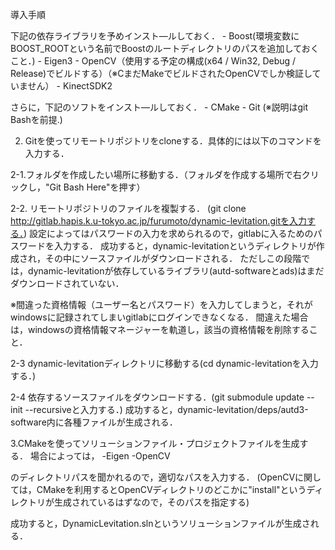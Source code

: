 導入手順

下記の依存ライブラリを予めインスト—ルしておく．
    - Boost(環境変数にBOOST_ROOTという名前でBoostのルートディレクトリのパスを追加しておくこと．)
    - Eigen3
    - OpenCV（使用する予定の構成(x64 / Win32, Debug / Release)でビルドする）（※CまだMakeでビルドされたOpenCVでしか検証していません）
    - KinectSDK2

さらに，下記のソフトをインスト—ルしておく．
    - CMake
    - Git (※説明はgit Bashを前提.)

2. Gitを使ってリモートリポジトリをcloneする．具体的には以下のコマンドを入力する．

2-1.フォルダを作成したい場所に移動する．（フォルダを作成する場所で右クリックし，"Git Bash Here"を押す）

2-2. リモートリポジトリのファイルを複製する．
(git clone http://gitlab.hapis.k.u-tokyo.ac.jp/furumoto/dynamic-levitation.gitを入力する．)
設定によってはパスワードの入力を求められるので，gitlabに入るためのパスワードを入力する．
成功すると，dynamic-levitationというディレクトリが作成され，その中にソースファイルがダウンロードされる．
ただしこの段階では，dynamic-levitationが依存しているライブラリ(autd-softwareとads)はまだダウンロードされていない．

※間違った資格情報（ユーザー名とパスワード）を入力してしまうと，それがwindowsに記録されてしまいgitlabにログインできなくなる．
間違えた場合は，windowsの資格情報マネージャーを軌道し，該当の資格情報を削除すること．

2-3 dynamic-levitationディレクトリに移動する(cd dynamic-levitationを入力する．) 

2-4 依存するソースファイルをダウンロードする．(git submodule update --init --recursiveと入力する．)
成功すると，dynamic-levitation/deps/autd3-software内に各種ファイルが生成される．

3.CMakeを使ってソリューションファイル・プロジェクトファイルを生成する．
場合によっては，
    -Eigen
    -OpenCV

のディレクトリパスを聞かれるので，適切なパスを入力する．
(OpenCVに関しては，CMakeを利用するとOpenCVディレクトリのどこかに"install"というディレクトリが生成されているはずなので，そのパスを指定する)

成功すると，DynamicLevitation.slnというソリューションファイルが生成される．
